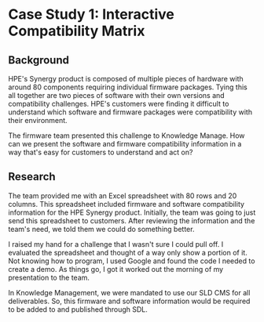 # Case Study 1: Interactive Compatibility Matrix

## Background

HPE's Synergy product is composed of multiple pieces of hardware with around 80 components requiring individual firmware packages. Tying this all together are two pieces of software with their own versions and compatibility challenges.
HPE's customers were finding it difficult to understand which software and firmware packages were compatibility with their environment.

The firmware team presented this challenge to Knowledge Manage. How can we present the software and firmware compatibility information in a way that's easy for customers to understand and act on?

## Research

The team provided me with an Excel spreadsheet with 80 rows and 20 columns. This spreadsheet included firmware and software compatibility information for the HPE Synergy product. Initially, the team was going to just send this spreadsheet to customers. After reviewing the information and the team's need, we told them we could do something better.

I raised my hand for a challenge that I wasn't sure I could pull off. I evaluated the spreadsheet and thought of a way only show a portion of it. Not knowing how to program, I used Google and found the code I needed to create a demo. As things go, I got it worked out the morning of my presentation to the team.

In Knowledge Management, we were mandated to use our SLD CMS for all deliverables. So, this firmware and software information would be required to be added to and published through SDL.
